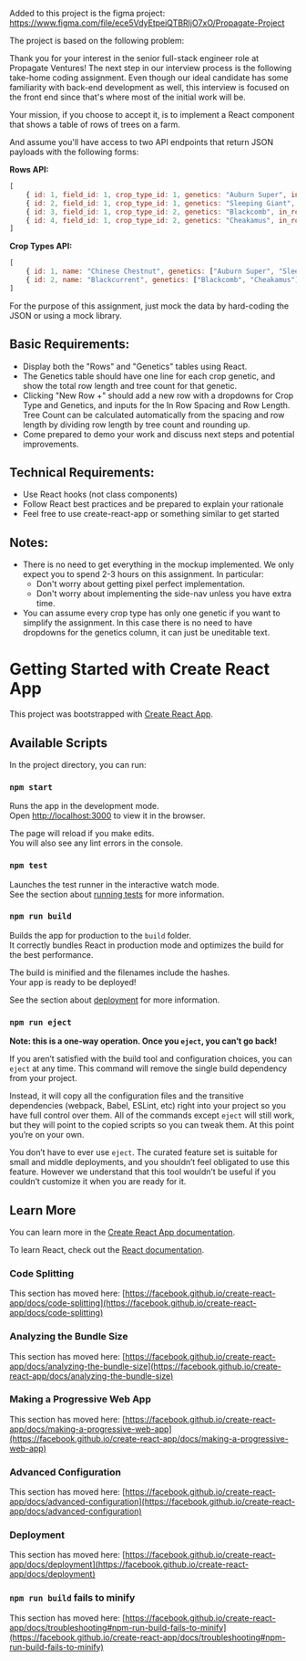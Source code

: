 Added to this project is the figma project: https://www.figma.com/file/ece5VdyEtpeiQTBRljO7xO/Propagate-Project

The project is based on the following problem:



Thank you for your interest in the senior full-stack engineer role at Propagate Ventures! The next step in our interview process is the following take-home coding assignment. Even though our ideal candidate has some familiarity with back-end development as well, this interview is focused on the front end since that's where most of the initial work will be.

Your mission, if you choose to accept it, is to implement a React component that shows a table of rows of trees on a farm.

And assume you'll have access to two API endpoints that return JSON payloads with the following forms:

**Rows API:**

```jsx
[
	{ id: 1, field_id: 1, crop_type_id: 1, genetics: "Auburn Super", in_row_spacing: 12, row_length: 500, tree_count: 42 },
	{ id: 2, field_id: 1, crop_type_id: 1, genetics: "Sleeping Giant", in_row_spacing: 12, row_length: 500, tree_count: 42 },
	{ id: 3, field_id: 1, crop_type_id: 2, genetics: "Blackcomb", in_row_spacing: 6, row_length: 300, tree_count: 50 },
	{ id: 4, field_id: 1, crop_type_id: 2, genetics: "Cheakamus", in_row_spacing: 6, row_length: 300, tree_count: 50 }
]
```

**Crop Types API:**

```jsx
[
	{ id: 1, name: "Chinese Chestnut", genetics: ["Auburn Super", "Sleeping Giant"] },
	{ id: 2, name: "Blackcurrent", genetics: ["Blackcomb", "Cheakamus"] }
]
```

For the purpose of this assignment, just mock the data by hard-coding the JSON or using a mock library.

## Basic Requirements:

- Display both the "Rows" and "Genetics" tables using React.
- The Genetics table should have one line for each crop genetic, and show the total row length and tree count for that genetic.
- Clicking "New Row +" should add a new row with a dropdowns for Crop Type and Genetics, and inputs for the In Row Spacing and Row Length. Tree Count can be calculated automatically from the spacing and row length by dividing row length by tree count and rounding up.
- Come prepared to demo your work and discuss next steps and potential improvements.

## Technical Requirements:

- Use React hooks (not class components)
- Follow React best practices and be prepared to explain your rationale
- Feel free to use create-react-app or something similar to get started

## Notes:

- There is no need to get everything in the mockup implemented. We only expect you to spend 2-3 hours on this assignment. In particular:
    - Don't worry about getting pixel perfect implementation.
    - Don't worry about implementing the side-nav unless you have extra time.
- You can assume every crop type has only one genetic if you want to simplify the assignment. In  this case there is no need to have dropdowns for the genetics column, it can just be uneditable text.

# Getting Started with Create React App

This project was bootstrapped with [Create React App](https://github.com/facebook/create-react-app).

## Available Scripts

In the project directory, you can run:

### `npm start`

Runs the app in the development mode.\
Open [http://localhost:3000](http://localhost:3000) to view it in the browser.

The page will reload if you make edits.\
You will also see any lint errors in the console.

### `npm test`

Launches the test runner in the interactive watch mode.\
See the section about [running tests](https://facebook.github.io/create-react-app/docs/running-tests) for more information.

### `npm run build`

Builds the app for production to the `build` folder.\
It correctly bundles React in production mode and optimizes the build for the best performance.

The build is minified and the filenames include the hashes.\
Your app is ready to be deployed!

See the section about [deployment](https://facebook.github.io/create-react-app/docs/deployment) for more information.

### `npm run eject`

**Note: this is a one-way operation. Once you `eject`, you can’t go back!**

If you aren’t satisfied with the build tool and configuration choices, you can `eject` at any time. This command will remove the single build dependency from your project.

Instead, it will copy all the configuration files and the transitive dependencies (webpack, Babel, ESLint, etc) right into your project so you have full control over them. All of the commands except `eject` will still work, but they will point to the copied scripts so you can tweak them. At this point you’re on your own.

You don’t have to ever use `eject`. The curated feature set is suitable for small and middle deployments, and you shouldn’t feel obligated to use this feature. However we understand that this tool wouldn’t be useful if you couldn’t customize it when you are ready for it.

## Learn More

You can learn more in the [Create React App documentation](https://facebook.github.io/create-react-app/docs/getting-started).

To learn React, check out the [React documentation](https://reactjs.org/).

### Code Splitting

This section has moved here: [https://facebook.github.io/create-react-app/docs/code-splitting](https://facebook.github.io/create-react-app/docs/code-splitting)

### Analyzing the Bundle Size

This section has moved here: [https://facebook.github.io/create-react-app/docs/analyzing-the-bundle-size](https://facebook.github.io/create-react-app/docs/analyzing-the-bundle-size)

### Making a Progressive Web App

This section has moved here: [https://facebook.github.io/create-react-app/docs/making-a-progressive-web-app](https://facebook.github.io/create-react-app/docs/making-a-progressive-web-app)

### Advanced Configuration

This section has moved here: [https://facebook.github.io/create-react-app/docs/advanced-configuration](https://facebook.github.io/create-react-app/docs/advanced-configuration)

### Deployment

This section has moved here: [https://facebook.github.io/create-react-app/docs/deployment](https://facebook.github.io/create-react-app/docs/deployment)

### `npm run build` fails to minify

This section has moved here: [https://facebook.github.io/create-react-app/docs/troubleshooting#npm-run-build-fails-to-minify](https://facebook.github.io/create-react-app/docs/troubleshooting#npm-run-build-fails-to-minify)
